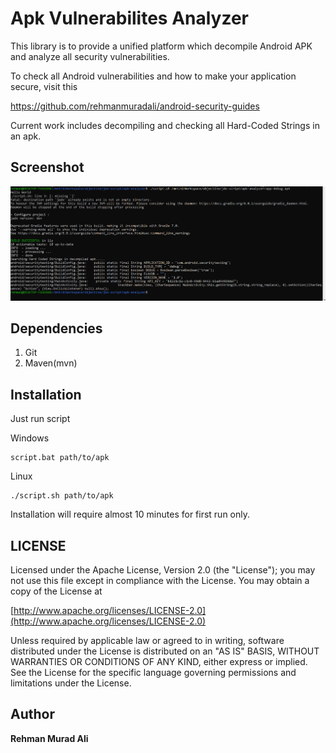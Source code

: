 # Apk Vulnerabilites Analyzer
This library is to provide a unified platform which decompile Android APK and analyze all security vulnerabilities. 

To check all Android vulnerabilities and how to make your application secure, visit this

https://github.com/rehmanmuradali/android-security-guides

Current work includes decompiling and checking all Hard-Coded Strings in an apk.

## Screenshot 
![Screenshot](hard-coded-strings.PNG)


## Dependencies
 1) Git
 2) Maven(mvn)
 
## Installation
Just run script

Windows
```
script.bat path/to/apk
```

Linux
```
./script.sh path/to/apk
```

Installation will require almost 10 minutes for first run only.


## LICENSE
Licensed under the Apache License, Version 2.0 (the "License"); you may not use this file except in compliance with the License. You may obtain a copy of the License at

[http://www.apache.org/licenses/LICENSE-2.0](http://www.apache.org/licenses/LICENSE-2.0)

Unless required by applicable law or agreed to in writing, software distributed under the License is distributed on an "AS IS" BASIS, WITHOUT WARRANTIES OR CONDITIONS OF ANY KIND, either express or implied. See the License for the specific language governing permissions and limitations under the License.

## Author
**Rehman Murad Ali**
